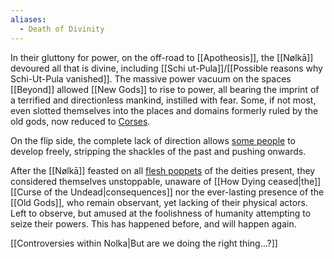 ```yaml
---
aliases:
  - Death of Divinity
---
```

In their gluttony for power, on the off-road to [[Apotheosis]], the [[Nølkā]] devoured all that is divine, including [[Schi ut-Pula]]/[[Possible reasons why Schi-Ut-Pula vanished]]. 
The massive power vacuum on the spaces [[Beyond]] allowed [[New Gods]] to rise to power, all bearing the imprint of a terrified and directionless mankind, instilled with fear. Some, if not most, even slotted themselves into the places and domains formerly ruled by the old gods, now reduced to [Corses](Corse). 

On the flip side, the complete lack of direction allows [some people](Frisco%20Bay%20Confederation) to develop freely, stripping the shackles of the past and pushing onwards. 

After the [[Nølkā]] feasted on all [flesh poppets](Corse) of the deities present, they considered themselves unstoppable, unaware of [[How Dying ceased|the]] [[Curse of the Undead|consequences]] nor the ever-lasting presence of the [[Old Gods]], who remain observant, yet lacking of their physical actors. Left to observe, but amused at the foolishness of humanity attempting to seize their powers. This has happened before, and will happen again. 



[[Controversies within Nolka|But are we doing the right thing…?]]